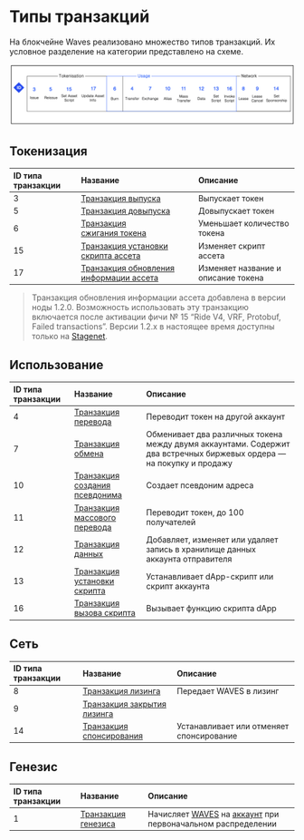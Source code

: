 # Типы транзакций

На блокчейне Waves реализовано множество типов транзакций. Их условное разделение на категории представлено на схеме.

![](./_assets/types.png)

## Токенизация

| ID типа транзакции | Название | Описание |
| :--- | :--- | :--- |
| 3 | [Транзакция выпуска](/ru/blockchain/transaction-type/issue-transaction) | Выпускает токен |
| 5 | [Транзакция довыпуска](/ru/blockchain/transaction-type/reissue-transaction) | Довыпускает токен |
| 6 | [Транзакция сжигания токена](/ru/blockchain/transaction-type/burn-transaction) | Уменьшает количество токена |
| 15 | [Транзакция установки скрипта ассета](/ru/blockchain/transaction-type/set-asset-script-transaction) | Изменяет скрипт ассета |
| 17 | [Транзакция обновления информации ассета](/ru/blockchain/transaction-type/update-asset-info-transaction) | Изменяет название и описание токена |

> Транзакция обновления информации ассета добавлена в версии ноды 1.2.0. Возможность использовать эту транзакцию включается после активации фичи №&nbsp;15 “Ride V4, VRF, Protobuf, Failed transactions”. Версии 1.2.x в настоящее время доступны только на [Stagenet](/ru/blockchain/blockchain-network/stage-network).

## Использование

| ID типа транзакции | Название | Описание |
| :--- | :--- | :--- |
| 4 | [Транзакция перевода](/ru/blockchain/transaction-type/transfer-transaction) | Переводит токен на другой аккаунт |
| 7 | [Транзакция обмена](/ru/blockchain/transaction-type/exchange-transaction) | Обменивает два различных токена между двумя аккаунтами. Содержит два встречных биржевых ордера — на покупку и продажу |
| 10 | [Транзакция создания псевдонима](/ru/blockchain/transaction-type/create-alias-transaction) | Создает псевдоним адреса |
| 11 | [Транзакция массового перевода](/ru/blockchain/transaction-type/mass-transfer-transaction) | Переводит токен, до 100 получателей |
| 12 | [Транзакция данных](/ru/blockchain/transaction-type/data-transaction) | Добавляет, изменяет или удаляет запись в хранилище данных аккаунта отправителя |
| 13 | [Транзакция установки скрипта](/ru/blockchain/transaction-type/set-script-transaction) | Устанавливает dApp-скрипт или скрипт аккаунта |
| 16 | [Транзакция вызова скрипта](/ru/blockchain/transaction-type/invoke-script-transaction) | Вызывает функцию скрипта dApp |

## Сеть

| ID типа транзакции | Название | Описание |
| :--- | :--- | :--- |
| 8 |[Транзакция лизинга](/ru/blockchain/transaction-type/lease-transaction) | Передает WAVES в лизинг |
| 9 | [Транзакция закрытия лизинга](/ru/blockchain/transaction-type/lease-cancel-transaction) | |
| 14 | [Транзакция спонсирования](/ru/blockchain/transaction-type/sponsor-fee-transaction) | Устанавливает или отменяет спонсирование |

## Генезис

| ID типа транзакции | Название | Описание |
| :--- | :--- | :--- |
| 1 | [Транзакция генезиса](/ru/blockchain/transaction-type/genesis-transaction) | Начисляет [WAVES](/ru/blockchain/token/waves) на [аккаунт](/ru/blockchain/account/) при первоначальном распределении |
